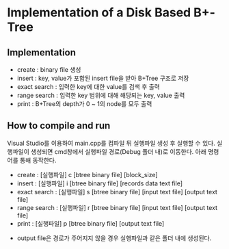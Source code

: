 # Implementation of a Disk Based B+-Tree
## Implementation
- create : binary file 생성
- insert : key, value가 포함된 insert file을 받아 B+Tree 구조로 저장
- exact search : 입력한 key에 대한 value를 검색 후 출력
- range search : 입력한 key 범위에 대해 해당되는 key, value 출력
- print : B+Tree의 depth가 0 ~ 1의 node를 모두 출력

## How to compile and run
Visual Studio를 이용하여 main.cpp를 컴파일 뒤 실행파일 생성 후 실행할 수 있다. 실행파일이 생성되면 cmd창에서 실행파일 경로(Debug 폴더 내)로 이동한다. 아래 명령어를 통해 동작한다.
- create : [실행파일] c [btree binary file] [block_size]
- insert : [실행파일] i [btree binary file] [records data text file]
- exact search : [실행파일] s [btree binary file] [input text file] [output text file]
- range search : [실행파일] r [btree binary file] [input text file] [output text file]
- print : [실행파일] p [btree binary file] [output text file]
* output file은 경로가 주어지지 않을 경우 실행파일과 같은 폴더 내에 생성된다.
